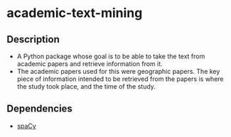 academic-text-mining
===

## Description

- A Python package whose goal is to be able to take the text from academic papers and retrieve information from it.  
- The academic papers used for this were geographic papers. The key piece of information intended to be retrieved from the papers is where the study took place, and the time of the study.

## Dependencies

- [spaCy](https://spacy.io/)